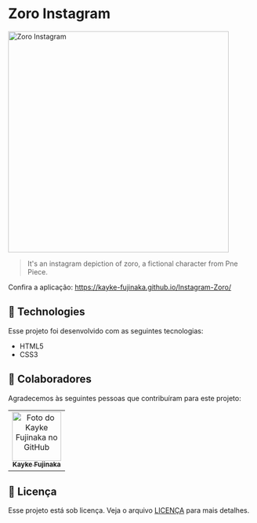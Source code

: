# Zoro Instagram 

<img src="./assets/read.png" width="450px" alt="Zoro Instagram">

>  It's an instagram depiction of zoro, a fictional character from Pne Piece.

Confira a aplicação: https://kayke-fujinaka.github.io/Instagram-Zoro/

## 🚀 Technologies

Esse projeto foi desenvolvido com as seguintes tecnologias:

- HTML5
- CSS3

## 🤝 Colaboradores

Agradecemos às seguintes pessoas que contribuíram para este projeto:

<table>
  <tr>
    <td align="center">
      <a href="#">
        <img src="https://avatars.githubusercontent.com/u/98772000?s=400&u=80de9af672be7f75cc7a546838552cf63d5b82fe&v=4" width="100px;" alt="Foto do Kayke Fujinaka no GitHub"/><br>
        <sub>
          <b>Kayke Fujinaka</b>
        </sub>
      </a>
    </td>
  </tr>
</table>

## 📝 Licença

Esse projeto está sob licença. Veja o arquivo [LICENÇA](LICENSE.md) para mais detalhes.